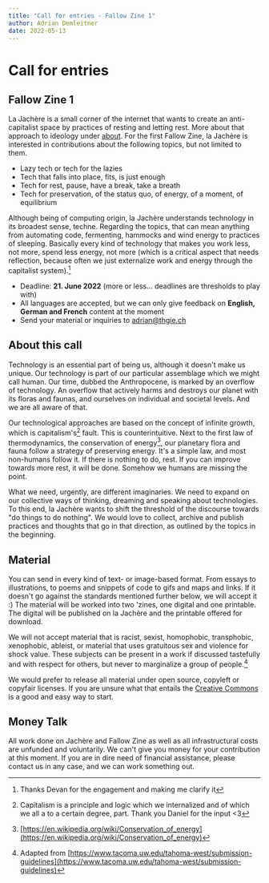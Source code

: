```yaml
---
title: "Call for entries - Fallow Zine 1"
author: Adrian Demleitner
date: 2022-05-13
---
```


# Call for entries
## Fallow Zine 1
La Jachère is a small corner of the internet that wants to create an anti-capitalist space by practices of resting and letting rest. More about that approach to ideology under [about](about.md). For the first Fallow Zine, la Jachère is interested in contributions about the following topics, but not limited to them. 

- Lazy tech or tech for the lazies
- Tech that falls into place, fits, is just enough
- Tech for rest, pause, have a break, take a breath
- Tech for preservation, of the status quo, of energy, of a moment, of equilibrium

Although being of computing origin, la Jachère understands technology in its broadest sense, techne. Regarding the topics, that can mean anything from automating code, fermenting, hammocks and wind energy to practices of sleeping. Basically every kind of technology that makes you work less, not more, spend less energy, not more (which is a critical aspect that needs reflection, because often we just externalize work and energy through the capitalist system).[^1]

- Deadline: **21. June 2022** (more or less… deadlines are thresholds to play with)
- All languages are accepted, but we can only give feedback on  **English, German and French** content at the moment
- Send your material or inquiries to [adrian@thgie.ch](mailto:adrian@thgie.ch)

## About this call
Technology is an essential part of being us, although it doesn't make us unique. Our technology is part of our particular assemblage which we might call human. Our time, dubbed the Anthropocene, is marked by an overflow of technology. An overflow that actively harms and destroys our planet with its floras and faunas, and ourselves on individual and societal levels. And we are all aware of that. 

Our technological approaches are based on the concept of infinite growth, which is capitalism's[^2] fault. This is counterintuitive. Next to the first law of thermodynamics, the conservation of energy[^3], our planetary flora and fauna follow a strategy of preserving energy. It's a simple law, and most non-humans follow it. If there is nothing to do, rest. If you can improve towards more rest, it will be done. Somehow we humans are missing the point. 

What we need, urgently, are different imaginaries. We need to expand on our collective ways of thinking, dreaming and speaking about technologies. To this end, la Jachère wants to shift the threshold of the discourse towards "do things to do nothing". We would love to collect, archive and publish practices and thoughts that go in that direction, as outlined by the topics in the beginning. 

## Material
You can send in every kind of text- or image-based format. From essays to illustrations, to poems and snippets of code to gifs and maps and links. If it doesn't go against the standards mentioned further below, we will accept it :) The material will be worked into two 'zines, one digital and one printable. The digital will be published on la Jachère and the printable offered for download. 

We will not accept material that is racist, sexist, homophobic, transphobic, xenophobic, ableist, or material that uses gratuitous sex and violence for shock value. These subjects can be present in a work if discussed tastefully and with respect for others, but never to marginalize a group of people.[^4]

We would prefer to release all material under open source, copyleft or copyfair licenses. If you are unsure what that entails the [Creative Commons](https://creativecommons.org/share-your-work/) is a good and easy way to start.

## Money Talk
All work done on Jachère and Fallow Zine as well as all infrastructural costs are unfunded and voluntarily. We can't give you money for your contribution at this moment. If you are in dire need of financial assistance, please contact us in any case, and we can work something out. 

[^1]: Thanks Devan for the engagement and making me clarify it
[^2]: Capitalism is a principle and logic which we internalized and of which we all a to a certain degree, part. Thank you Daniel for the input <3
[^3]: [https://en.wikipedia.org/wiki/Conservation_of_energy](https://en.wikipedia.org/wiki/Conservation_of_energy)
[^4]: Adapted from [https://www.tacoma.uw.edu/tahoma-west/submission-guidelines](https://www.tacoma.uw.edu/tahoma-west/submission-guidelines)
